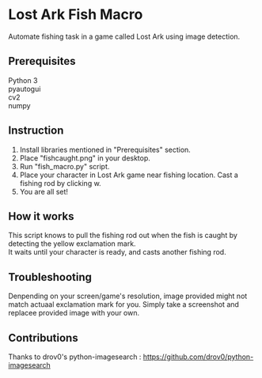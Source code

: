 # Lost Ark Fish Macro
Automate fishing task in a game called Lost Ark using image detection.

## Prerequisites
Python 3  
pyautogui  
cv2  
numpy

## Instruction
1. Install libraries mentioned in "Prerequisites" section.  
2. Place "fishcaught.png" in your desktop.  
3. Run "fish_macro.py" script.  
4. Place your character in Lost Ark game near fishing location. Cast a fishing rod by clicking w.  
5. You are all set!  

## How it works
This script knows to pull the fishing rod out when the fish is caught by detecting the yellow exclamation mark.  
It waits until your character is ready, and casts another fishing rod.

## Troubleshooting
Denpending on your screen/game's resolution, image provided might not match actuaal exclamation mark for you.
Simply take a screenshot and replacee provided image with your own.

## Contributions
Thanks to drov0's python-imagesearch : https://github.com/drov0/python-imagesearch
